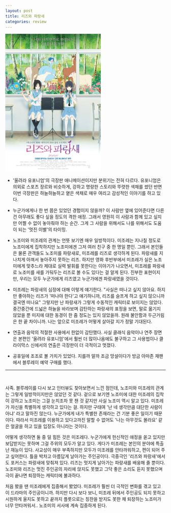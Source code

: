 ```yaml
---
layout: post
title: 리즈와 파랑새
categories: review
---
```


<img src="/thumbnails/181009/리즈와파랑새.jpeg" width=300 />

- '울려라 유포니엄'의 극장판 애니메이션이지만 분위기는 전혀 다르다. 유포니엄은 의외로 스포츠 장르와 비슷하게, 강하고 명랑한 스토리와 뚜렷한 색채를 썼던 반면 이번 극장판은 하늘하늘하고 옅은 색채로 매우 여리고 감성적인 이야기를 하고 있다. 

- 누군가에게나 한 번 쯤은 있었던 경험이지 않을까? 이 사람만 옆에 있어준다면 다른 건 아무래도 좋다 싶을 정도의 격한 애정. 그래서 영원히 이 사람과 함께 있고 싶지만 어쩔 수 없이 놓아줘야 하는 순간. 그게 그 사람을 위해서도 나를 위해서도 도움이 되는 '멋진 이별'의 타이밍.

- 노조미와 미조레의 관계는 언뜻 보기엔 매우 일방적이다. 미조레는 지나칠 정도로 노조미에게 집착하지만 노조미에겐 그저 여러 친구 중 한 명일 뿐인. 그래서 본인들은 물론 관객들도 노조미를 파랑새로, 미조레를 리즈로 생각하게 된다. 파랑새를 지나치게 아껴서 놓아주지 못하는 리즈. 하지만 영화 후반부에서 미조레가 실은 노조미에게 맞추느라 제대로 실력 발휘를 못한다는 이야기가 나오면서, 미조레를 파랑새로 노조미를 새를 가둬두는 리즈로 볼 수도 있다는 걸 알게 된다. 진부한 표현이지만, 우리는 모두 누군가에게 리즈였고 누군가에겐 파랑새였을 것이다.

- 미조레는 파랑새의 심정에 대해 이렇게 얘기한다. "사실은 떠나고 싶지 않아요. 하지만 좋아하는 리즈가 '떠나야 한다'고 얘기하니까, 리즈를 슬프게 하고 싶지 않으니까 결국엔 떠나요" 그렇지만 난 파랑새가 그렇게 수동적인 캐릭터로 보이지는 않았다. 중간중간에 드넓은 하늘을 바라보며 감탄하는 파랑새의 표정을 보면, 말로 옮기지 않았을 뿐 미지에 대한 동경이 한 줌 정도는 있지 않았을까. 원래 불안함과 두근거림은 한 끝 차이니까. 나는 앞으로 미조레가 어떻게 살아갈 지가 정말 기대된다.

- 연출과 음악의 적절한 사용에서 한없이 감탄했다. 사실 클래식 음악이나 연주 장면은 본편인 '울려라 유포니엄'에서 훨씬 더 많이나옴에도 불구하고 그 사용법이나 클라이막스 신에서의 연출은 극장판이 더 극적이고 멋졌다. 

- 공휴일에 조조로 볼 가치가 있었다. 지를까 말까 조금 망설이다가 방금 아마존 재팬에서 블루레이 예약 구매를 했다.

---

<br>

사족. 블루레이를 다시 보고 인터뷰도 찾아보면서 느낀 점인데, 노조미와 미조레의 관계는 그렇게 일방적이지만은 않았던 것 같다. 겉으로 보기엔 노조미에 대한 미조레의 집착이 강하고 노조미는 그걸 눈치조차 못 챈 것 같지만 사실 노조미 역시 알고 있다. 미조레가 자신을 특별하게 생각하고 있다는 걸. 하지만 구태여 '난 네 생각만큼 대단한 사람이 아냐' 라고 말하진 않는다. 누군가에게 내가 특별한 존재라는 건 기분 좋은 일이기 때문이다. 따라서 미조레를 이용하고 있다고까진 말할 수 없어도 '나는 아무것도 몰라요' 같은 얼굴을 하고 있을 입장도 아니라는 것이다.

어떻게 생각하면 둘 중 덜 힘든 것은 미조레다. 누군가에게 헌신적인 애정을 쏟고 있지만 보답받지는 못하며 그걸 주위의 모두가 알고 있다. 게다가 미조레는 본인의 분야에 특출난 재능이 있다. 사교성이 매우 부족하지만 모두가 미조레를 안타까워하고, 편이 되어 주고 싶어한다. 틀을 박차고 아름답게 날아가는 주인공이다. 극중극인 '리즈와 파랑새'에서도 포커스는 파랑새에 맞춰져 있다. 리즈는 멋지게 날아가는 파랑새를 배웅해 줄 뿐이다. 노조미와 리즈는 멋진 주인공의 자리에 앉지도 못했고 그닥 좋은 소리도 듣지 못했으며 극이 끝나면 퇴장하는 캐릭터에 불과하다.

처음 봤을 땐 미조레에게 집중해서 봤었다. 미조레가 훨씬 더 극적인 변화를 겪고 있고 이 드라마의 주인공이니까. 하지만 다시 보다 보니, 미조레 뒤에서 주인공도 되지 못하고 시원하게 울지도 못하고 끝까지 플룻으로는 칭찬을 받지도 못한 채 퇴장하는 노조미가 너무 안타꺼워서.. 노조미의 서사에 계속 집중하게 된다.
